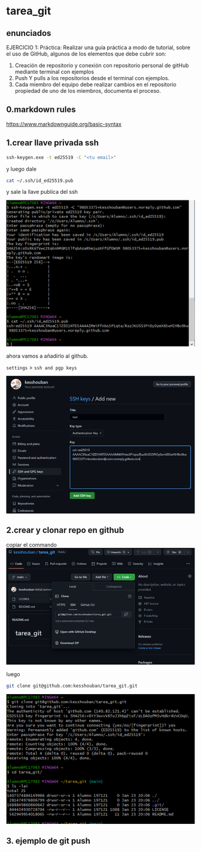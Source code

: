 # tarea_git

## enunciados 

EJERCICIO 1: Práctica: Realizar una guía práctica a modo de tutorial, sobre el uso de GitHub, algunos de los elementos que debe cubrir son:
1. Creación de repositorio y conexión con repositorio personal de gitHub mediante terminal con ejemplos
2. Push Y pulls a los repositorios desde el terminal con ejemplos.
3. Cada miembro del equipo debe realizar cambios en el repositorio propiedad de uno de los miembros, documenta el proceso.


## 0.markdown rules 
https://www.markdownguide.org/basic-syntax

## 1.crear llave privada ssh 
```bash 
ssh-keygen.exe -t ed25519 -C "<tu email>"
``` 
y luego dale 
```bash 
cat ~/.ssh/id_ed25519.pub
```

y sale la llave publica del ssh   

![img](https://github.com/kesshouban/tarea_git/raw/main/img/1.png)   

ahora vamos a añadirlo al github.   

`settings` > `ssh and pgp keys`

![img](https://github.com/kesshouban/tarea_git/raw/main/img/2.png)

## 2.crear y clonar repo en github 
copiar el commando 
 ![img](https://github.com/kesshouban/tarea_git/raw/main/img/3.png)

luego 
```bash 
git clone git@github.com:kesshouban/tarea_git.git
```
 ![img](https://github.com/kesshouban/tarea_git/raw/main/img/4.png)

## 3. ejemplo de git push 

